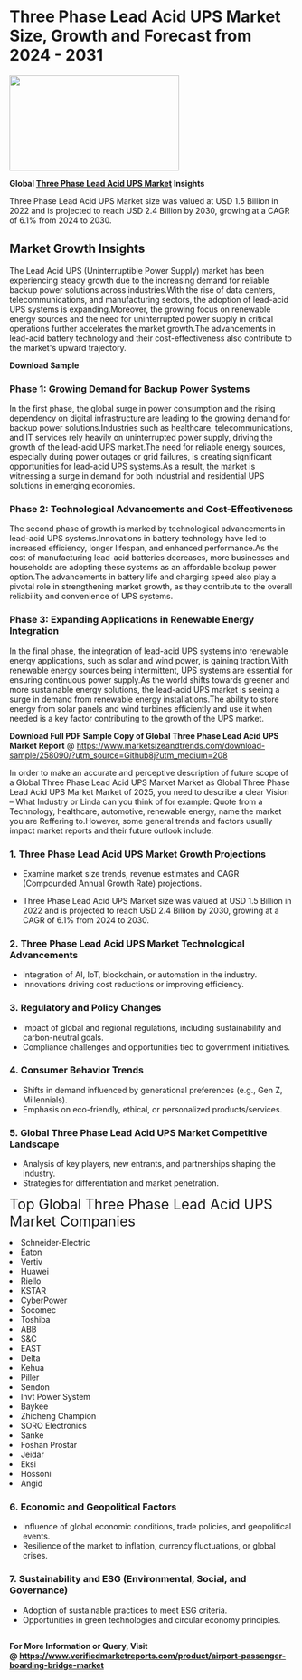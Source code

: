 <H1>Three Phase Lead Acid UPS Market Size, Growth and Forecast from 2024 - 2031</H1><img class="aligncenter size-medium wp-image-584254" src="https://thirdeyenews.in/wp-content/uploads/2024/09/Global-Market-Research-300x168.jpeg" alt="" width="300" height="168" /><p><strong>Global&nbsp;<a href="https://www.marketsizeandtrends.com/download-sample/258090/?utm_source=Github8j?utm_medium=208">Three Phase Lead Acid UPS Market</a> Insights</strong></p><p>Three Phase Lead Acid UPS Market size was valued at USD 1.5 Billion in 2022 and is projected to reach USD 2.4 Billion by 2030, growing at a CAGR of 6.1% from 2024 to 2030.</p><p><h2>Market Growth Insights</h2> <p>The Lead Acid UPS (Uninterruptible Power Supply) market has been experiencing steady growth due to the increasing demand for reliable backup power solutions across industries.With the rise of data centers, telecommunications, and manufacturing sectors, the adoption of lead-acid UPS systems is expanding.Moreover, the growing focus on renewable energy sources and the need for uninterrupted power supply in critical operations further accelerates the market growth.The advancements in lead-acid battery technology and their cost-effectiveness also contribute to the market's upward trajectory.</p> <p><strong>Download Sample</strong></p> <h3>Phase 1: Growing Demand for Backup Power Systems</h3> <p>In the first phase, the global surge in power consumption and the rising dependency on digital infrastructure are leading to the growing demand for backup power solutions.Industries such as healthcare, telecommunications, and IT services rely heavily on uninterrupted power supply, driving the growth of the lead-acid UPS market.The need for reliable energy sources, especially during power outages or grid failures, is creating significant opportunities for lead-acid UPS systems.As a result, the market is witnessing a surge in demand for both industrial and residential UPS solutions in emerging economies.</p> <h3>Phase 2: Technological Advancements and Cost-Effectiveness</h3> <p>The second phase of growth is marked by technological advancements in lead-acid UPS systems.Innovations in battery technology have led to increased efficiency, longer lifespan, and enhanced performance.As the cost of manufacturing lead-acid batteries decreases, more businesses and households are adopting these systems as an affordable backup power option.The advancements in battery life and charging speed also play a pivotal role in strengthening market growth, as they contribute to the overall reliability and convenience of UPS systems.</p> <h3>Phase 3: Expanding Applications in Renewable Energy Integration</h3> <p>In the final phase, the integration of lead-acid UPS systems into renewable energy applications, such as solar and wind power, is gaining traction.With renewable energy sources being intermittent, UPS systems are essential for ensuring continuous power supply.As the world shifts towards greener and more sustainable energy solutions, the lead-acid UPS market is seeing a surge in demand from renewable energy installations.The ability to store energy from solar panels and wind turbines efficiently and use it when needed is a key factor contributing to the growth of the UPS market.</p> <p><span class=""><strong>Download Full PDF Sample Copy of Global Three Phase Lead Acid UPS Market Report</strong> @ <a href="https://www.marketsizeandtrends.com/download-sample/258090/?utm_source=Github8j?utm_medium=208" target="_blank">https://www.marketsizeandtrends.com/download-sample/258090/?utm_source=Github8j?utm_medium=208</a></span></p><p>In order to make an accurate and perceptive description of future scope of a Global&nbsp;Three Phase Lead Acid UPS Market Market as Global&nbsp;Three Phase Lead Acid UPS Market Market of 2025, you need to describe a clear Vision &ndash; What Industry or Linda can you think of for example: Quote from a Technology, healthcare, automotive, renewable energy, name the market you are Reffering to.However, some general trends and factors usually impact market reports and their future outlook include:</p><h3>1.&nbsp;<strong>Three Phase Lead Acid UPS Market Growth Projections</strong></h3><ul><li>Examine market size trends, revenue estimates and CAGR (Compounded Annual Growth Rate) projections.</li><li><p>Three Phase Lead Acid UPS Market size was valued at USD 1.5 Billion in 2022 and is projected to reach USD 2.4 Billion by 2030, growing at a CAGR of 6.1% from 2024 to 2030.</p></li></ul><h3>2.&nbsp;<strong>Three Phase Lead Acid UPS Market Technological Advancements</strong></h3><ul><li>Integration of AI, IoT, blockchain, or automation in the industry.</li><li>Innovations driving cost reductions or improving efficiency.</li></ul><h3>3.&nbsp;<strong>Regulatory and Policy Changes</strong></h3><ul><li>Impact of global and regional regulations, including sustainability and carbon-neutral goals.</li><li>Compliance challenges and opportunities tied to government initiatives.</li></ul><h3>4.&nbsp;<strong>Consumer Behavior Trends</strong></h3><ul><li>Shifts in demand influenced by generational preferences (e.g., Gen Z, Millennials).</li><li>Emphasis on eco-friendly, ethical, or personalized products/services.</li></ul><h3>5.&nbsp;<strong>Global Three Phase Lead Acid UPS Market Competitive Landscape</strong></h3><ul><li>Analysis of key players, new entrants, and partnerships shaping the industry.</li><li>Strategies for differentiation and market penetration.</li></ul><p data-pm-slice="1 1 []"><span style="color: inherit; font-family: inherit; font-size: 25px;">Top Global Three Phase Lead Acid UPS Market Companies</span></p><div class="" data-test-id=""><p><li>Schneider-Electric</li><li> Eaton</li><li> Vertiv</li><li> Huawei</li><li> Riello</li><li> KSTAR</li><li> CyberPower</li><li> Socomec</li><li> Toshiba</li><li> ABB</li><li> S&C</li><li> EAST</li><li> Delta</li><li> Kehua</li><li> Piller</li><li> Sendon</li><li> Invt Power System</li><li> Baykee</li><li> Zhicheng Champion</li><li> SORO Electronics</li><li> Sanke</li><li> Foshan Prostar</li><li> Jeidar</li><li> Eksi</li><li> Hossoni</li><li> Angid</li></p></div><h3>6.&nbsp;<strong>Economic and Geopolitical Factors</strong></h3><ul><li>Influence of global economic conditions, trade policies, and geopolitical events.</li><li>Resilience of the market to inflation, currency fluctuations, or global crises.</li></ul><h3>7.&nbsp;<strong>Sustainability and ESG (Environmental, Social, and Governance)</strong></h3><ul><li>Adoption of sustainable practices to meet ESG criteria.</li><li>Opportunities in green technologies and circular economy principles.</li></ul><h2><strong style="font-size: 14px;">For More Information or Query, Visit @&nbsp;</strong><a style="background-color: #ffffff; font-size: 14px;" href="https://www.marketsizeandtrends.com/report/three-phase-lead-acid-ups-market/" target="_blank">https://www.verifiedmarketreports.com/product/airport-passenger-boarding-bridge-market</a></h2>